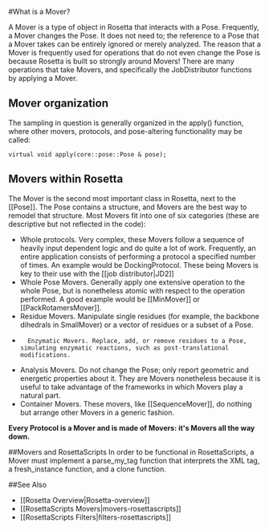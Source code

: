 #What is a Mover?

A Mover is a type of object in Rosetta that interacts with a Pose.
Frequently, a Mover changes the Pose.
It does not need to; the reference to a Pose that a Mover takes can be entirely ignored or merely analyzed.
The reason that a Mover is frequently used for operations that do not even change the Pose is because Rosetta is built so strongly around Movers!
There are many operations that take Movers, and specifically the JobDistributor functions by applying a Mover.

## Mover organization
The sampling in question is generally organized in the apply() function, where other movers, protocols, and pose-altering functionality may be called:

```
virtual void apply(core::pose::Pose & pose);
```

## Movers within Rosetta
The Mover is the second most important class in Rosetta, next to the [[Pose]].
The Pose contains a structure, and Movers are the best way to remodel that structure.
Most Movers fit into one of six  categories (these are descriptive but not reflected in the code):
-	Whole protocols. Very complex, these Movers follow a sequence of heavily input dependent logic and do quite a lot of work.
Frequently, an entire application consists of performing a protocol a specified number of times.
An example would be DockingProtocol.
These being Movers is key to their use with the [[job distributor|JD2]]
-	Whole Pose Movers. Generally apply one extensive operation to the whole Pose, but is nonetheless atomic with respect to the operation performed.
A good example would be [[MinMover]] or [[PackRotamersMover]].
-	Residue Movers. Manipulate single residues (for example, the backbone dihedrals in SmallMover) or a vector of residues or a subset of a Pose. 
-       Enzymatic Movers. Replace, add, or remove residues to a Pose, simulating enzymatic reactions, such as post-translational modifications.
-	Analysis Movers. Do not change the Pose; only report geometric and energetic properties about it. They are Movers nonetheless because it is useful to take advantage of the frameworks in which Movers play a natural part.
-	Container Movers. These movers, like [[SequenceMover]], do nothing but arrange other Movers in a generic fashion.

**Every Protocol is a Mover and is made of Movers: it's Movers all the way down.**

##Movers and RosettaScripts
In order to be functional in RosettaScripts, a Mover must implement a parse_my_tag function that interprets the XML tag, a fresh_instance function, and a clone function.

##See Also
* [[Rosetta Overview|Rosetta-overview]]
* [[RosettaScripts Movers|movers-rosettascripts]]
* [[RosettaScripts Filters|filters-rosettascripts]]

<!--
Mover
Mover
Mover
Mover
Mover
Mover
Mover
Mover
Mover
Mover
Mover
Mover
Mover
Mover
Mover
Mover
Mover
Mover
Mover
Mover
Mover
Mover
Mover
Mover
Mover
Mover
Mover
Mover
Mover
Mover
Mover
Mover
Mover
Mover
Mover
Mover
Mover
Mover
Mover
Mover
Mover
Mover
Mover
Mover
Mover
Mover
Mover
Mover
Mover
Mover
Mover
Mover
Mover
Mover
Mover
Mover
Mover
Mover
Mover
Mover
Mover
Mover
Mover
Mover
Mover
Mover
Mover
Mover
Mover
Mover
Mover
Mover
Mover
Mover
Mover
Mover
Mover
Mover
Mover
Mover
Mover
Mover
Mover
Mover
Mover
Mover
Mover
Mover
Mover
Mover
Mover
Mover
Mover
Mover
Mover
Mover
Mover
Mover
Mover
Mover
Mover
Mover
Mover
Mover
Mover
Mover
Mover
Mover
Mover
Mover
Mover
Mover
Mover
Mover
Mover
Mover
Mover
Mover
Mover
Mover
Mover
Mover
Mover
Mover
Mover
Mover
Mover
Mover
Mover
Mover
Mover
Mover
Mover
Mover
Mover
Mover
Mover
Mover
Mover
Mover
Mover
Mover
Mover
Mover
Mover
Mover
Mover
Mover
Mover
Mover
Mover
Mover
Mover
Mover
Mover
Mover
Mover
Mover
Mover
Mover
Mover
Mover
Mover
Mover
Mover
Mover
Mover
Mover
Mover
Mover
Mover
Mover
Mover
Mover
Mover
Mover
Mover
Mover
Mover
Mover
Mover
Mover
Mover
Mover
Mover
Mover
Mover
Mover
Mover
Mover
Mover
Mover
Mover
Mover
Mover
Mover
Mover
Mover
Mover
Mover
Mover
Movers
Movers
Movers
Movers
Movers
Movers
Movers
Movers
Movers
Movers
Movers
Movers
Movers
Movers
Movers
Movers
Movers
Movers
Movers
Movers
Movers
Movers
Movers
Movers
Movers
Movers
Movers
Movers
Movers
Movers
Movers
Movers
Movers
Movers
Movers
Movers
Movers
Movers
Movers
Movers
Movers
Movers
Movers
Movers
Movers
Movers
Movers
Movers
Movers
Movers
Movers
Movers
Movers
Movers
Movers
Movers
Movers
Movers
Movers
Movers
Movers
Movers
Movers
Movers
Movers
Movers
Movers
Movers
Movers
Movers
Movers
Movers
Movers
Movers
Movers
Movers
Movers
Movers
Movers
Movers
Movers
Movers
Movers
Movers
Movers
Movers
Movers
Movers
Movers
Movers
Movers
Movers
Movers
Movers
Movers
Movers
Movers
Movers
Movers
Movers
Movers
Movers
Movers
Movers
Movers
Movers
Movers
Movers
Movers
Movers
Movers
Movers
Movers
Movers
Movers
Movers
Movers
Movers
Movers
Movers
Movers
Movers
Movers
Movers
Movers
Movers
Movers
Movers
Movers
Movers
Movers
Movers
Movers
Movers
Movers
Movers
Movers
Movers
Movers
Movers
Movers
Movers
Movers
Movers
Movers
Movers
Movers
Movers
Movers
Movers
Movers
Movers
Movers
Movers
Movers
Movers
Movers
Movers
Movers
Movers
Movers
Movers
Movers
Movers
Movers
Movers
Movers
Movers
Movers
Movers
Movers
Movers
Movers
Movers
Movers
Movers
Movers
Movers
Movers
Movers
Movers
Movers
Movers
Movers
Movers
Movers
Movers
Movers
Movers
Movers
Movers
Movers
Movers
Movers
Movers
Movers
Movers
Movers
Movers
Movers
Movers
Movers
Movers
Movers
Movers
Movers
Movers
Movers
Movers
Movers
Movers
Movers
Movers
Movers
Movers
Movers
Movers
Movers
Movers
Movers
Movers
Movers
Movers
Movers
Movers
Movers
Movers
Movers
Movers
Movers
Movers
Movers
Movers
Movers
Movers
Movers
Movers
Movers
Movers
Movers
Movers
Movers
Movers
Movers
Movers
Movers
Movers
Movers
Movers
Movers
Movers
Movers
Movers
Movers
Movers
Movers
Movers
Movers
Movers
Movers
Movers
Movers
Movers
Movers
Movers
Movers
Movers
Movers
Movers
Movers
Movers
Movers
Movers
Movers
Movers
Movers
Movers
Movers
Movers
Movers
Movers
Movers
Movers
Movers
Movers
Movers
Movers
Movers

-->
